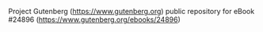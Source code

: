 Project Gutenberg (https://www.gutenberg.org) public repository for eBook #24896 (https://www.gutenberg.org/ebooks/24896)
